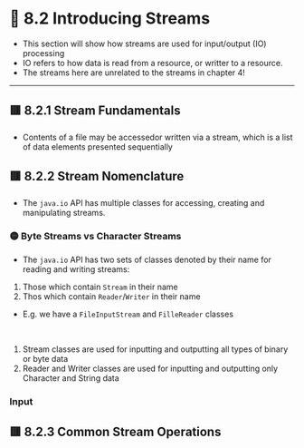 <link href="../../styles.css" rel="stylesheet"></link>


# 🧠 8.2 Introducing Streams
* This section will show how streams are used for input/output (IO) processing
* IO refers to how data is read from a  resource, or writter to a resource.
* The streams here are unrelated to the streams in chapter 4!

<hr>

## 🟥 8.2.1 Stream Fundamentals
* Contents of a file may be accessedor written via a stream, which is a list of data elements presented sequentially

## 🟥 8.2.2 Stream Nomenclature
* The `java.io` API has multiple classes for accessing, creating and manipulating streams.

### 🟡 Byte Streams vs Character Streams
* The `java.io` API has two sets of classes denoted by their name for reading and writing streams:
1) Those which contain `Stream` in their name
2) Thos which contain `Reader`/`Writer` in their name
* E.g. we have a `FileInputStream` and `FilleReader` classes

<br>

1) Stream classes are used for inputting and outputting all types of binary or byte data
2) Reader and Writer classes are used for inputting and outputting only Character and String data

### Input

## 🟥 8.2.3 Common Stream Operations